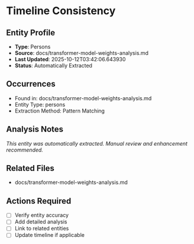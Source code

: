 # Timeline Consistency

## Entity Profile
- **Type**: Persons
- **Source**: docs/transformer-model-weights-analysis.md
- **Last Updated**: 2025-10-12T03:42:06.643930
- **Status**: Automatically Extracted

## Occurrences
- Found in: docs/transformer-model-weights-analysis.md
- Entity Type: persons
- Extraction Method: Pattern Matching

## Analysis Notes
*This entity was automatically extracted. Manual review and enhancement recommended.*

## Related Files
- docs/transformer-model-weights-analysis.md

## Actions Required
- [ ] Verify entity accuracy
- [ ] Add detailed analysis
- [ ] Link to related entities
- [ ] Update timeline if applicable
